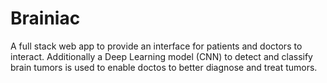 # Brainiac
A full stack web app to provide an interface for patients and doctors to interact.
Additionally a  Deep Learning model (CNN) to detect and classify brain tumors is used to enable doctos to better diagnose and treat tumors.
